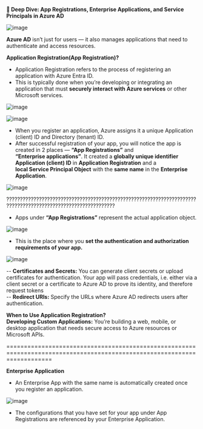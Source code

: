 **🔐 Deep Dive: App Registrations, Enterprise Applications, and Service Principals in Azure AD** <br/>

![image](https://github.com/user-attachments/assets/241c4c68-4a71-48af-93af-34dc618c2f61) <br/>

**Azure AD** isn’t just for users — it also manages applications that need to authenticate and access resources. <br/>

**Application Registration(App Registration)?** <br/>

- Application Registration refers to the process of registering an application with Azure Entra ID. <br/>
- This is typically done when you’re developing or integrating an application that must **securely interact with Azure services** or other Microsoft services. <br/>

![image](https://github.com/user-attachments/assets/fcddda51-04cd-497b-9be5-317ecc470b88) <br/>

![image](https://github.com/user-attachments/assets/7f26fb8d-b586-4935-9942-8abfe2142682) <br/>

- When you register an application, Azure assigns it a unique Application (client) ID and Directory (tenant) ID. <br/>
- After successful registration of your app, you will notice the app is created in 2 places — **“App Registrations”** and <br/> **“Enterprise applications”**. It created a **globally unique identifier Application (client) ID** in **Application Registration** and a <br/> **local Service Principal Object** with the **same name** in the **Enterprise Application**. <br/>

![image](https://github.com/user-attachments/assets/3be80871-5bbd-4905-8c9a-57c5c7069334) <br/>

??????????????????????????????????????????????????????????????????????????????????????????????????????????????
- Apps under **“App Registrations”** represent the actual application object. <br/>

![image](https://github.com/user-attachments/assets/45ec7455-b9aa-460e-892f-13cb797fd578) <br/>

- This is the place where you **set the authentication and authorization requirements of your app.** <br/>

![image](https://github.com/user-attachments/assets/66624540-cbcf-4a65-9346-2f0dbdd69cc1) <br/>

-- **Certificates and Secrets:** You can generate client secrets or upload certificates for authentication.
   Your app will pass credentials, i.e. either via a client secret or a certificate to Azure AD to prove its identity, and therefore request tokens <br/>
-- **Redirect URIs:** Specify the URLs where Azure AD redirects users after authentication. <br/>

**When to Use Application Registration?** <br/>
**Developing Custom Applications:** You’re building a web, mobile, or desktop application that needs secure access to Azure resources or Microsoft APIs. <br/>

=========================================================================================================================

**Enterprise Application**  <br/>
- An Enterprise App with the same name is automatically created once you register an application. <br/>

![image](https://github.com/user-attachments/assets/0ced7a18-6c8e-4309-9328-96d9487b465c) <br/>

- The configurations that you have set for your app under App Registrations are referenced by your Enterprise Application. <br/>



